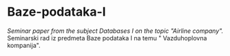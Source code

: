 # Baze-podataka-I
*Seminar paper from the subject Databases I on the topic "Airline company".*  
Seminarski rad iz predmeta Baze podataka I na temu " Vazduhoplovna kompanija".
